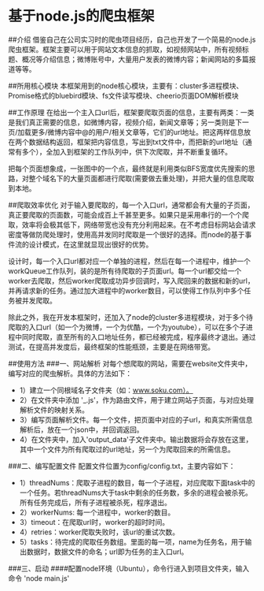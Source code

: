 # 基于node.js的爬虫框架

##介绍
借鉴自己在公司实习时的爬虫项目经历，自己也开发了一个简易的node.js爬虫框架。框架主要可以用于网站文本信息的抓取，如视频网站中，所有视频标题、概况等介绍信息；微博账号中，大量用户发表的微博内容；新闻网站的多篇报道等等。

##所用核心模块
本框架用到的node核心模块，主要有：cluster多进程模块、Promise格式的bluebird模块、fs文件读写模块、cheerio页面DOM解析模块

##工作原理
在给出一个主入口url后，框架要爬取页面的信息，主要有两类：一类是我们真正需要的信息，如微博内容，视频介绍，新闻文章等；另一类则是下一页/加载更多/微博内容中@的用户/相关文章等，它们的url地址。把这两样信息放在两个数据结构返回，框架把内容信息，写出到txt文件中，而把新的url地址（通常有多个），全加入到框架的工作队列中，供下次爬取，并不断重复循环。

把每个页面想象成，一张图中的一个点，最终就是利用类似BFS宽度优先搜索的思路，对整个域名下的大量页面都进行爬取(需要做去重处理)，并把大量的信息爬取到本地。

##爬取效率优化
对于输入要爬取的，每一个入口url，通常都会有大量的子页面，真正要爬取的页面数，可能会成百上千甚至更多。如果只是采用串行的一个个爬取，效率将会极其低下，网络带宽也没有充分利用起来。在不考虑目标网站会请求密度等做防爬处理时，使用高并发同时爬取是一个很好的选择。而node的基于事件流的设计模式，在这里就显现出很好的优势。

设计时，每一个入口url都对应一个单独的进程，然后在每一个进程中，维护一个workQueue工作队列，装的是所有待爬取的子页面url。每一个url都交给一个worker去爬取，然后worker爬取成功异步回调时，写入爬回来的数据和新的url，并再请求新的任务。通过加大进程中的worker数目，可以使得工作队列中多个任务被并发爬取。

除此之外，我在开发本框架时，还加入了node的cluster多进程模块，对于多个待爬取的入口url（如一个为微博，一个为优酷，一个为youtube），可以在多个子进程中同时爬取，直至所有的入口地址任务，都已经被完成，程序最终才退出。通过测试，在提高并发度后，最终框架的性能瓶颈，主要是在网络带宽。


##使用方法
###一、网站解析
对每个想爬取的网站，需要在website文件夹中，编写对应的爬虫解析。具体的方法如下：
+ 1）建立一个同根域名子文件夹（如：www.soku.com）。
+ 2）在文件夹中添加 '_.js'，作为路由文件，用于建立网站子页面，与对应处理解析文件的映射关系。
+ 3）编写页面解析文件。每一个文件，把页面中对应的子url，和真实所需信息解析后，放在一个json中，并回调返回。
+ 4）在文件夹中，加入'output_data'子文件夹中。输出数据将会存放在这里，其中一个文件为所有爬取过的url地址，另一个为爬取回来的所需信息。

###二、编写配置文件
配置文件位置为config/config.txt，主要内容如下：
+ 1）threadNums：爬取子进程的数目，每一个子进程，对应爬取下面task中的一个任务。若threadNums大于task中剩余的任务数，多余的进程会被杀死。所有任务完成后，所有子进程被杀死，程序退出。
+ 2）workerNums: 每一个进程中，worker的数目。
+ 3）timeout：在爬取url时，worker的超时时间。
+ 4）retries：worker爬取失败时，该url的重试次数。
+ 5）tasks：待完成的爬取任务数组。里面的每一项，name为任务名，用于输出数据时，数据文件的命名；url即为任务的主入口url。

###三、启动
####配置node环境（Ubuntu），命令行进入到项目文件夹，输入命令 'node main.js'


